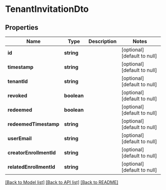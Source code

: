 # TenantInvitationDto

## Properties
Name | Type | Description | Notes
------------ | ------------- | ------------- | -------------
**id** | **string** |  | [optional] [default to null]
**timestamp** | **string** |  | [optional] [default to null]
**tenantId** | **string** |  | [optional] [default to null]
**revoked** | **boolean** |  | [optional] [default to null]
**redeemed** | **boolean** |  | [optional] [default to null]
**redeemedTimestamp** | **string** |  | [optional] [default to null]
**userEmail** | **string** |  | [optional] [default to null]
**creatorEnrollmentId** | **string** |  | [optional] [default to null]
**relatedEnrollmentId** | **string** |  | [optional] [default to null]

[[Back to Model list]](../README.md#documentation-for-models) [[Back to API list]](../README.md#documentation-for-api-endpoints) [[Back to README]](../README.md)


